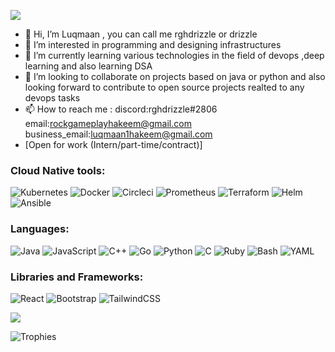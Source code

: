 <img src=https://c.tenor.com/3bTxZ4HdrysAAAAd/pixels-neon.gif></img>
- 👋 Hi, I’m Luqmaan , you can call me rghdrizzle or drizzle
- 👀 I’m interested in programming and designing infrastructures
- 🌱 I’m currently learning various technologies in the field of devops ,deep learning and also learning DSA
- 💞️ I’m looking to collaborate on projects based on java or python and also looking forward to contribute to open source projects realted to any devops tasks
- 📫 How to reach me : discord:rghdrizzle#2806 email:rockgameplayhakeem@gmail.com business_email:luqmaan1hakeem@gmail.com 
- [Open for work (Intern/part-time/contract)]

### Cloud Native tools:

![Kubernetes](https://img.shields.io/badge/kubernetes-%23326ce5.svg?style=for-the-badge&logo=kubernetes&logoColor=white)
![Docker](https://img.shields.io/badge/docker-%230db7ed.svg?style=for-the-badge&logo=docker&logoColor=white)
![Circleci](https://img.shields.io/badge/circleci-%2320232a.svg?style=for-the-badge&logo=circleci&logoColor=white)
![Prometheus](https://img.shields.io/badge/prometheus-white.svg?style=for-the-badge&logo=prometheus&logoColor=orange)
![Terraform](https://img.shields.io/badge/terraform-white.svg?style=for-the-badge&logo=terraform&logoColor=purple)
![Helm](https://img.shields.io/badge/helm-white.svg?style=for-the-badge&logo=helm&logoColor=blue)
![Ansible](https://img.shields.io/badge/ansible-white.svg?style=for-the-badge&logo=ansible&logoColor=black)

### Languages:


![Java](https://img.shields.io/badge/java-%23ED8B00.svg?style=for-the-badge&logo=java&logoColor=white)
![JavaScript](https://img.shields.io/badge/javascript-%23323330.svg?style=for-the-badge&logo=javascript&logoColor=%23F7DF1E)
![C++](https://img.shields.io/badge/c++-%2300599C.svg?style=for-the-badge&logo=c%2B%2B&logoColor=white)
![Go](https://img.shields.io/badge/go-%2300ADD8.svg?style=for-the-badge&logo=go&logoColor=white)
![Python](https://img.shields.io/badge/python-%2320232a.svg?style=for-the-badge&logo=python&logoColor=%2361DAFB)
![C](https://img.shields.io/badge/c-%230095D5.svg?style=for-the-badge&logo=c&logoColor=white)
![Ruby](https://img.shields.io/badge/ruby-%23323330.svg?style=for-the-badge&logo=ruby&logoColor=%23F7DF1E)
![Bash](https://img.shields.io/badge/bash-%23323330.svg?style=for-the-badge&logo=gnubash&logoColor=white)
![YAML](https://img.shields.io/badge/yaml-%23323330.svg?style=for-the-badge&logo=yaml&logoColor=white)


### Libraries and Frameworks:


![React](https://img.shields.io/badge/react-%2320232a.svg?style=for-the-badge&logo=react&logoColor=%2361DAFB)
![Bootstrap](https://img.shields.io/badge/bootstrap-%23563D7C.svg?style=for-the-badge&logo=bootstrap&logoColor=white)
![TailwindCSS](https://img.shields.io/badge/tailwindcss-%2338B2AC.svg?style=for-the-badge&logo=tailwind-css&logoColor=white)





<img src ="https://github-readme-stats.vercel.app/api?username=rghdrizzle&&show_icons=true&title_color=ffffff&icon_color=bb2acf&text_color=daf7dc&bg_color=151515">

![Trophies](https://github-profile-trophy.vercel.app/?username=rghdrizzle&theme=gruvbox&row=1&no-frame=true&no-bg=true)

<!---
rghdrizzle/rghdrizzle is a ✨ special ✨ repository because its `README.md` (this file) appears on your GitHub profile.
You can click the Preview link to take a look at your changes.
--->
